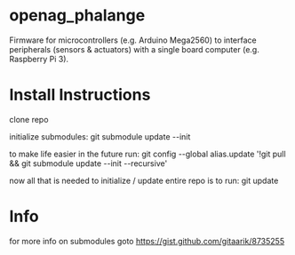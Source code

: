 # openag_phalange
Firmware for microcontrollers (e.g. Arduino Mega2560) to interface peripherals (sensors &amp; actuators) with a single board computer (e.g. Raspberry Pi 3).

# Install Instructions
clone repo

initialize submodules: git submodule update --init

to make life easier in the future run: git config --global alias.update '!git pull && git submodule update --init --recursive'

now all that is needed to initialize / update entire repo is to run: git update

# Info
for more info on submodules goto https://gist.github.com/gitaarik/8735255
